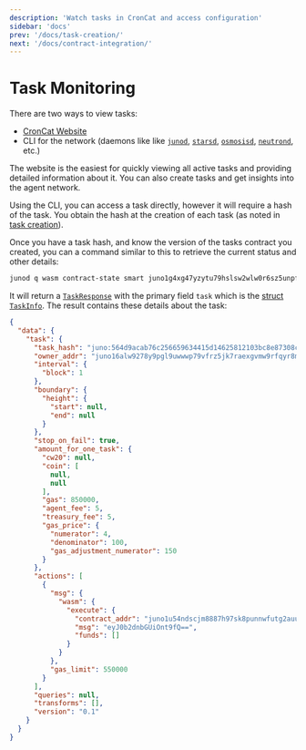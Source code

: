 ```yaml
---
description: 'Watch tasks in CronCat and access configuration'
sidebar: 'docs'
prev: '/docs/task-creation/'
next: '/docs/contract-integration/'
---
```


# Task Monitoring

There are two ways to view tasks:

* [CronCat Website](https://cron.cat/tasks)
* CLI for the network (daemons like like [`junod`](https://github.com/CosmosContracts/juno), [`starsd`](https://github.com/public-awesome/stargaze), [`osmosisd`](https://github.com/osmosis-labs/osmosis), [`neutrond`](https://github.com/neutron-org/neutron), etc.)

The website is the easiest for quickly viewing all active tasks and providing detailed information about it. You can also create tasks and get insights into the agent network.

Using the CLI, you can access a task directly, however it will require a hash of the task. You obtain the hash at the creation of each task (as noted in [task creation](/docs/task-creation)).

Once you have a task hash, and know the version of the tasks contract you created, you can a command similar to this to retrieve the current status and other details:

```bash
junod q wasm contract-state smart juno1g4xg47yzytu79hslsw2wlw0r6sz5unpf4ln3jjjlg7rfy2nl9n7s9a52n7 '{"task":{"task_hash":"juno:564d9acab76c256659634415d14625812103bc8e87308c5c3c290045e17"}}'
```

It will return a [`TaskResponse`](https://docs.rs/croncat-sdk-tasks/latest/croncat_sdk_tasks/types/struct.TaskResponse.html) with the primary field `task` which is the [struct `TaskInfo`](https://docs.rs/croncat-sdk-tasks/latest/croncat_sdk_tasks/types/struct.TaskInfo.html). The result contains these details about the task:

```json
{
  "data": {
    "task": {
      "task_hash": "juno:564d9acab76c256659634415d14625812103bc8e87308c5c3c290045e17",
      "owner_addr": "juno16alw9278y9pgl9uwwwp79vfrz5jk7raexgvmw9rfqyr8m894yulq99tqhn",
      "interval": {
        "block": 1
      },
      "boundary": {
        "height": {
          "start": null,
          "end": null
        }
      },
      "stop_on_fail": true,
      "amount_for_one_task": {
        "cw20": null,
        "coin": [
          null,
          null
        ],
        "gas": 850000,
        "agent_fee": 5,
        "treasury_fee": 5,
        "gas_price": {
          "numerator": 4,
          "denominator": 100,
          "gas_adjustment_numerator": 150
        }
      },
      "actions": [
        {
          "msg": {
            "wasm": {
              "execute": {
                "contract_addr": "juno1u54ndscjm8887h97sk8punnwfutg2auu759efc5568l6zt70selqfe3jc9",
                "msg": "eyJ0b2dnbGUiOnt9fQ==",
                "funds": []
              }
            }
          },
          "gas_limit": 550000
        }
      ],
      "queries": null,
      "transforms": [],
      "version": "0.1"
    }
  }
}
```
